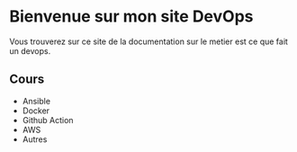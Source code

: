# Bienvenue sur mon site DevOps

Vous trouverez sur ce site de la documentation sur le metier est ce que fait un devops.

## Cours

- Ansible 
- Docker
- Github Action
- AWS
- Autres



